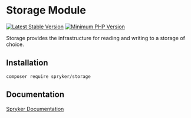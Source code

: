 # Storage Module
[![Latest Stable Version](https://poser.pugx.org/spryker/storage/v/stable.svg)](https://packagist.org/packages/spryker/storage)
[![Minimum PHP Version](https://img.shields.io/badge/php-%3E%3D%208.3-8892BF.svg)](https://php.net/)

Storage provides the infrastructure for reading and writing to a storage of choice.

## Installation

```
composer require spryker/storage
```

## Documentation

[Spryker Documentation](https://docs.spryker.com)
